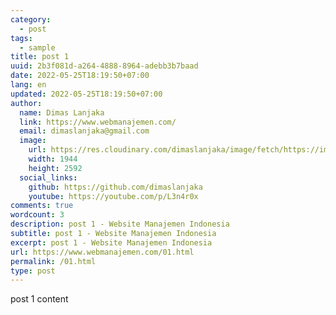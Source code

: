 ```yaml
---
category:
  - post
tags:
  - sample
title: post 1
uuid: 2b3f081d-a264-4888-8964-adebb3b7baad
date: 2022-05-25T18:19:50+07:00
lang: en
updated: 2022-05-25T18:19:50+07:00
author:
  name: Dimas Lanjaka
  link: https://www.webmanajemen.com/
  email: dimaslanjaka@gmail.com
  image:
    url: https://res.cloudinary.com/dimaslanjaka/image/fetch/https://imgdb.net/images/3600.jpg
    width: 1944
    height: 2592
  social_links:
    github: https://github.com/dimaslanjaka
    youtube: https://youtube.com/p/L3n4r0x
comments: true
wordcount: 3
description: post 1 - Website Manajemen Indonesia
subtitle: post 1 - Website Manajemen Indonesia
excerpt: post 1 - Website Manajemen Indonesia
url: https://www.webmanajemen.com/01.html
permalink: /01.html
type: post
---
```


post 1 content